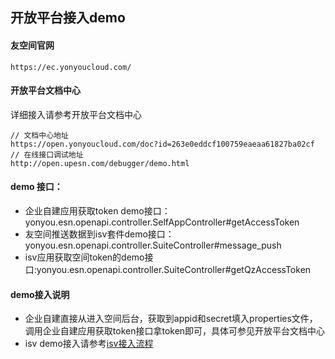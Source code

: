 ## 开放平台接入demo
#### 友空间官网

```
https://ec.yonyoucloud.com/
```

#### 开放平台文档中心
详细接入请参考开放平台文档中心
```
// 文档中心地址
https://open.yonyoucloud.com/doc?id=263e0eddcf100759eaeaa61827ba02cf
// 在线接口调试地址
http://open.upesn.com/debugger/demo.html
```

#### demo 接口：
- 企业自建应用获取token demo接口：yonyou.esn.openapi.controller.SelfAppController#getAccessToken
- 友空间推送数据到isv套件demo接口：yonyou.esn.openapi.controller.SuiteController#message_push
- isv应用获取空间token的demo接口:yonyou.esn.openapi.controller.SuiteController#getQzAccessToken

#### demo接入说明
- 企业自建直接从进入空间后台，获取到appid和secret填入properties文件，调用企业自建应用获取token接口拿token即可，具体可参见开放平台文档中心
- isv demo接入请参考[isv接入流程](isv_doc/README.md)